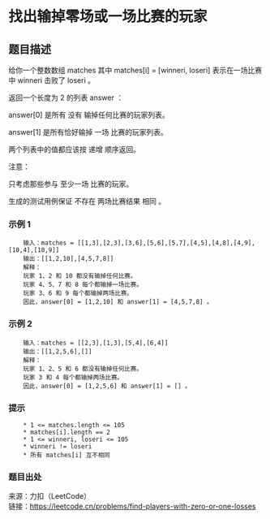 # 找出输掉零场或一场比赛的玩家

## 题目描述

给你一个整数数组 matches 其中 matches[i] = [winneri, loseri] 表示在一场比赛中 winneri 击败了 loseri 。

返回一个长度为 2 的列表 answer ：

answer[0] 是所有 没有 输掉任何比赛的玩家列表。

answer[1] 是所有恰好输掉 一场 比赛的玩家列表。

两个列表中的值都应该按 递增 顺序返回。

注意：

只考虑那些参与 至少一场 比赛的玩家。

生成的测试用例保证 不存在 两场比赛结果 相同 。

### 示例 1

```text
    输入：matches = [[1,3],[2,3],[3,6],[5,6],[5,7],[4,5],[4,8],[4,9],[10,4],[10,9]]
    输出：[[1,2,10],[4,5,7,8]]
    解释：
    玩家 1、2 和 10 都没有输掉任何比赛。
    玩家 4、5、7 和 8 每个都输掉一场比赛。
    玩家 3、6 和 9 每个都输掉两场比赛。
    因此，answer[0] = [1,2,10] 和 answer[1] = [4,5,7,8] 。
```

### 示例 2

```text
    输入：matches = [[2,3],[1,3],[5,4],[6,4]]
    输出：[[1,2,5,6],[]]
    解释：
    玩家 1、2、5 和 6 都没有输掉任何比赛。
    玩家 3 和 4 每个都输掉两场比赛。
    因此，answer[0] = [1,2,5,6] 和 answer[1] = [] 。
```

### 提示

```text
    * 1 <= matches.length <= 105
    * matches[i].length == 2
    * 1 <= winneri, loseri <= 105
    * winneri != loseri
    * 所有 matches[i] 互不相同
```

### 题目出处

来源：力扣（LeetCode）  
链接：<https://leetcode.cn/problems/find-players-with-zero-or-one-losses>
